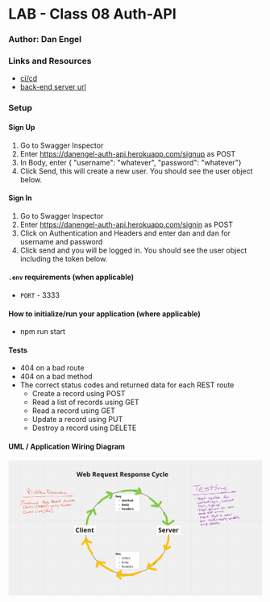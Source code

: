 # LAB - Class 08 Auth-API

### Author: Dan Engel

### Links and Resources

- [ci/cd](https://github.com/daneng1/auth-api/actions)
- [back-end server url](https://danengel-auth-api.herokuapp.com/)


### Setup

#### Sign Up

1. Go to Swagger Inspector
1. Enter https://danengel-auth-api.herokuapp.com/signup as POST
1. In Body, enter { "username": "whatever", "password": "whatever"}
1. Click Send, this will create a new user. You should see the user object below.

#### Sign In

1. Go to Swagger Inspector
1. Enter https://danengel-auth-api.herokuapp.com/signin as POST
1. Click on Authentication and Headers and enter dan and dan for username and password
1. Click send and you will be logged in. You should see the user object including the token below.

#### `.env` requirements (when applicable)

- `PORT` - 3333



#### How to initialize/run your application (where applicable)

- npm run start

#### Tests

- 404 on a bad route
- 404 on a bad method
- The correct status codes and returned data for each REST route
  - Create a record using POST
  - Read a list of records using GET
  - Read a record using GET
  - Update a record using PUT
  - Destroy a record using DELETE

#### UML / Application Wiring Diagram

![](./auth-api.png)
